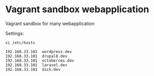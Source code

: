 # Vagrant sandbox webapplication

Vagrant sandbox for many webapplication

Settings:
```
vi /etc/hosts

192.168.33.101  wordpress.dev
192.168.33.101  drupal8.dev
192.168.33.101  octobercms.dev
192.168.33.101  laravel.dev
192.168.33.101  dick.dev
```